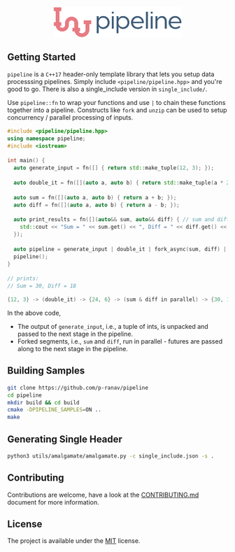<p align="center">
  <img height="70" src="img/logo.png"/>  
</p>

## Getting Started

`pipeline` is a `C++17` header-only template library that lets you setup data processsing pipelines. Simply include `<pipeline/pipeline.hpp>` and you're good to go. There is also a single_include version in `single_include/`.

Use `pipeline::fn` to wrap your functions and use `|` to chain these functions together into a pipeline. Constructs like `fork` and `unzip` can be used to setup concurrency / parallel processing of inputs. 

```cpp
#include <pipeline/pipeline.hpp>
using namespace pipeline;
#include <iostream>

int main() {
  auto generate_input = fn([] { return std::make_tuple(12, 3); });

  auto double_it = fn([](auto a, auto b) { return std::make_tuple(a * 2, b * 2); });

  auto sum = fn([](auto a, auto b) { return a + b; });
  auto diff = fn([](auto a, auto b) { return a - b; });

  auto print_results = fn([](auto&& sum, auto&& diff) { // sum and diff are std::future<int>
    std::cout << "Sum = " << sum.get() << ", Diff = " << diff.get() << std::endl;
  });

  auto pipeline = generate_input | double_it | fork_async(sum, diff) | print_results;
  pipeline();
}

// prints:
// Sum = 30, Diff = 18
```

```cpp
{12, 3} -> (double_it) -> {24, 6} -> (sum & diff in parallel) -> {30, 18} -> (print_results)
```

In the above code,
* The output of `generate_input`, i.e., a tuple of ints, is unpacked and passed to the next stage in the pipeline.
* Forked segments, i.e., `sum` and `diff`, run in parallel - futures are passed along to the next stage in the pipeline.

## Building Samples

```bash
git clone https://github.com/p-ranav/pipeline
cd pipeline
mkdir build && cd build
cmake -DPIPELINE_SAMPLES=ON ..
make
```

## Generating Single Header

```bash
python3 utils/amalgamate/amalgamate.py -c single_include.json -s .
```

## Contributing
Contributions are welcome, have a look at the [CONTRIBUTING.md](CONTRIBUTING.md) document for more information.

## License
The project is available under the [MIT](https://opensource.org/licenses/MIT) license.
